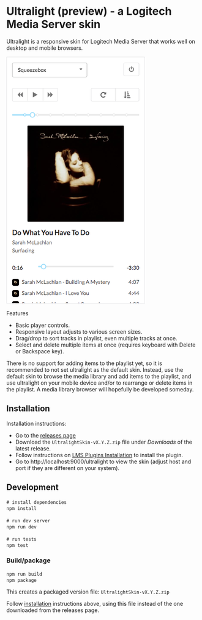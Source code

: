 # Ultralight (preview) - a Logitech Media Server skin

Ultralight is a responsive skin for Logitech Media Server that works well
on desktop and mobile browsers. 

![Ultralight](ultralight.png?raw=true "Ultralight")

Features

- Basic player controls.
- Responsive layout adjusts to various screen sizes.
- Drag/drop to sort tracks in playlist, even multiple tracks at once.
- Select and delete multiple items at once (requires keyboard with Delete or
  Backspace key).

There is no support for adding items to the playlist yet, so it is recommended
to not set ultralight as the default skin. Instead, use the default skin to
browse the media library and add items to the playlist, and use ultralight on
your mobile device and/or to rearrange or delete items in the playlist. A media
library browser will hopefully be developed someday.


## Installation

Installation instructions:

- Go to the [releases page](https://github.com/millerdev/lms-ultralight/releases)
- Download the `UltralightSkin-vX.Y.Z.zip` file under *Downloads* of the latest
  release.
- Follow instructions on [LMS Plugins Installation](http://wiki.slimdevices.com/index.php/Logitech_Media_Server_Plugins#Installation)
  to install the plugin.
- Go to http://localhost:9000/ultralight to view the skin (adjust host and port
  if they are different on your system).

## Development

```
# install dependencies
npm install

# run dev server
npm run dev

# run tests
npm test
```

### Build/package

```
npm run build
npm package
```

This creates a packaged version file: `UltralightSkin-vX.Y.Z.zip`

Follow [installation](#installation) instructions above, using this file instead
of the one downloaded from the releases page.

